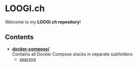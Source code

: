 # LOOGI.ch

Welcome to my **LOOGI.ch repository**!  

## Contents

- **[docker-compose/](docker-compose/)**  
  Contains all Docker Compose stacks in separate subfolders:
  - [searxng](docker-compose/searxng/)
